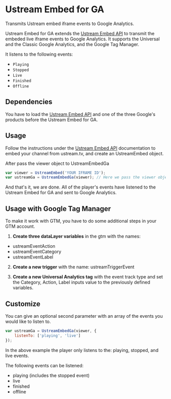 # Ustream Embed for GA

Transmits Ustream embed iframe events to Google Analytics.

Ustream Embed for GA extends the [Ustream Embed API](https://github.com/ustream/embedapi) to transmit the embeded live iframe events to Google Analytics.
It supports the Universal and the Classic Google Analytics, and the Google Tag Manager.

It listens to the following events:
* `Playing`
* `Stopped`
* `Live`
* `Finished`
* `Offline`


## Dependencies
You have to load the [Ustream Embed API](https://github.com/ustream/embedapi) and one of the three Google's products before the Ustream Embed for GA.

## Usage
Follow the instructions under the [Ustream Embed API](https://github.com/ustream/embedapi) documentation to embed your channel from ustream.tv, and create an UstreamEmbed object.

After pass the viewer object to UstreamEmbedGa
```javascript
var viewer = UstreamEmbed('YOUR IFRAME ID');
var ustreamGa = UstreamEmbedGa(viewer); // Here we pass the viewer object
```

And that's it, we are done. All of the player's events have listened to the Ustream Embed for GA and sent to Google Analytics.

## Usage with Google Tag Manager
To make it work with GTM, you have to do some additional steps in your GTM account.

1. **Create three dataLayer variables** in the gtm with the names:
* ustreamEventAction
* ustreamEventCategory
* ustreamEventLabel

2. **Create a new trigger** with the name: ustreamTriggerEvent

3. **Create a new Universal Analytics tag** with the event track type and set the Category, Action, Label inputs value to the previously defined variables.

## Customize
You can give an optional second parameter with an array of the events you would like to listen to.
```javascript
var ustreamGa = UstreamEmbedGa(viewer, {
    listenTo: ['playing', 'live']
});
```
In the above example the player only listens to the: playing, stopped, and live events.

The following events can be listened:
* playing (includes the stopped event)
* live
* finished
* offline

